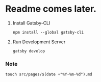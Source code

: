 # Readme comes later.

1) Install Gatsby-CLI

    `npm install --global gatsby-cli`

3) Run Development Server

    `gatsby develop`

### Note

`touch src/pages/$(date +"%Y-%m-%d").md`
